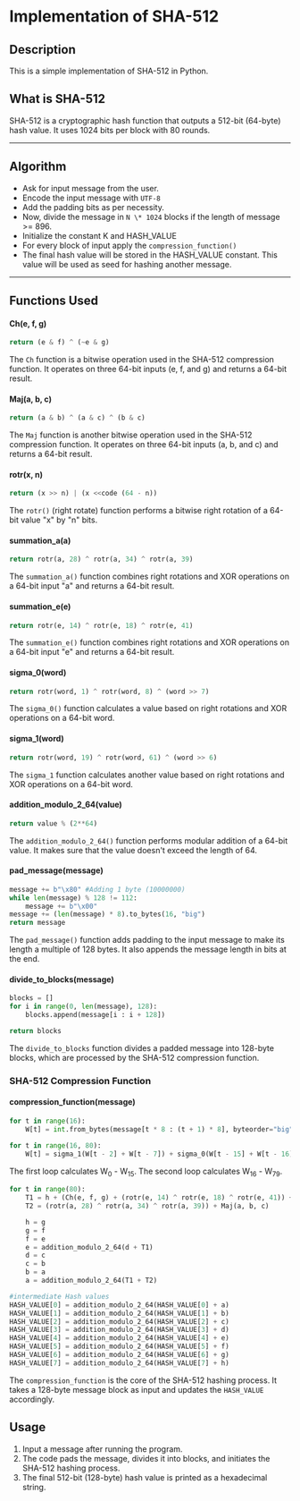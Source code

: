 # Implementation of SHA-512

## Description

This is a simple implementation of SHA-512 in Python.

## What is SHA-512

SHA-512 is a cryptographic hash function that outputs a 512-bit (64-byte) hash value. It uses 1024 bits per block with 80 rounds.

---

## Algorithm

- Ask for input message from the user.
- Encode the input message with `UTF-8`
- Add the padding bits as per necessity.
- Now, divide the message in `N \* 1024` blocks if the length of message >= 896.
- Initialize the constant K and HASH_VALUE
- For every block of input apply the `compression_function()`
- The final hash value will be stored in the HASH_VALUE constant. This value will be used as seed for hashing another message.

---

## Functions Used

#### Ch(e, f, g)

```python
return (e & f) ^ (~e & g)
```

The `Ch` function is a bitwise operation used in the SHA-512 compression function. It operates on three 64-bit inputs (e, f, and g) and returns a 64-bit result.

#### Maj(a, b, c)

```python
return (a & b) ^ (a & c) ^ (b & c)
```

The `Maj` function is another bitwise operation used in the SHA-512 compression function. It operates on three 64-bit inputs (a, b, and c) and returns a 64-bit result.

#### rotr(x, n)

```python
return (x >> n) | (x <<code (64 - n))
```

The `rotr()` (right rotate) function performs a bitwise right rotation of a 64-bit value "x" by "n" bits.

#### summation_a(a)

```python
return rotr(a, 28) ^ rotr(a, 34) ^ rotr(a, 39)
```

The `summation_a()` function combines right rotations and XOR operations on a 64-bit input "a" and returns a 64-bit result.

#### summation_e(e)

```python
return rotr(e, 14) ^ rotr(e, 18) ^ rotr(e, 41)
```

The `summation_e()` function combines right rotations and XOR operations on a 64-bit input "e" and returns a 64-bit result.

#### sigma_0(word)

```python
return rotr(word, 1) ^ rotr(word, 8) ^ (word >> 7)
```

The `sigma_0()` function calculates a value based on right rotations and XOR operations on a 64-bit word.

#### sigma_1(word)

```python
return rotr(word, 19) ^ rotr(word, 61) ^ (word >> 6)
```

The `sigma_1` function calculates another value based on right rotations and XOR operations on a 64-bit word.

#### addition_modulo_2_64(value)

```python
return value % (2**64)
```

The `addition_modulo_2_64()` function performs modular addition of a 64-bit value. It makes sure that the value doesn't exceed the length of 64.

#### pad_message(message)

```python
message += b"\x80" #Adding 1 byte (10000000)
while len(message) % 128 != 112:
    message += b"\x00"
message += (len(message) * 8).to_bytes(16, "big")
return message
```

The `pad_message()` function adds padding to the input message to make its length a multiple of 128 bytes. It also appends the message length in bits at the end.

#### divide_to_blocks(message)

```python
blocks = []
for i in range(0, len(message), 128):
    blocks.append(message[i : i + 128])

return blocks
```

The `divide_to_blocks` function divides a padded message into 128-byte blocks, which are processed by the SHA-512 compression function.

### SHA-512 Compression Function

#### compression_function(message)

```python
for t in range(16):
    W[t] = int.from_bytes(message[t * 8 : (t + 1) * 8], byteorder="big")

for t in range(16, 80):
    W[t] = sigma_1(W[t - 2] + W[t - 7]) + sigma_0(W[t - 15] + W[t - 16])
```

The first loop calculates W<sub>0</sub> - W<sub>15</sub>.
The second loop calculates W<sub>16</sub> - W<sub>79</sub>.

```python
for t in range(80):
    T1 = h + (Ch(e, f, g) + (rotr(e, 14) ^ rotr(e, 18) ^ rotr(e, 41)) + K[t] + W[t])
    T2 = (rotr(a, 28) ^ rotr(a, 34) ^ rotr(a, 39)) + Maj(a, b, c)

    h = g
    g = f
    f = e
    e = addition_modulo_2_64(d + T1)
    d = c
    c = b
    b = a
    a = addition_modulo_2_64(T1 + T2)

#intermediate Hash values
HASH_VALUE[0] = addition_modulo_2_64(HASH_VALUE[0] + a)
HASH_VALUE[1] = addition_modulo_2_64(HASH_VALUE[1] + b)
HASH_VALUE[2] = addition_modulo_2_64(HASH_VALUE[2] + c)
HASH_VALUE[3] = addition_modulo_2_64(HASH_VALUE[3] + d)
HASH_VALUE[4] = addition_modulo_2_64(HASH_VALUE[4] + e)
HASH_VALUE[5] = addition_modulo_2_64(HASH_VALUE[5] + f)
HASH_VALUE[6] = addition_modulo_2_64(HASH_VALUE[6] + g)
HASH_VALUE[7] = addition_modulo_2_64(HASH_VALUE[7] + h)
```

The `compression_function` is the core of the SHA-512 hashing process. It takes a 128-byte message block as input and updates the `HASH_VALUE` accordingly.

## Usage

1. Input a message after running the program.
2. The code pads the message, divides it into blocks, and initiates the SHA-512 hashing process.
3. The final 512-bit (128-byte) hash value is printed as a hexadecimal string.

